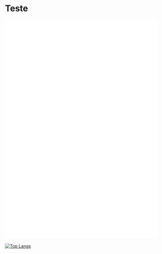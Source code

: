 # Teste

<div align="center">
    <img src="profile/introduction.svg" width="720px" height="720px" alt="css-in-readme">
</div>

[![Top Langs](https://github-readme-stats.vercel.app/api/top-langs/?username=akitaonrails&layout=compact&hide_border=true&theme=transparent&card_width=1080px&hide_title=true&text_color=ebebeb&langs_count=6)](https://github.com/anuraghazra/github-readme-stats)
